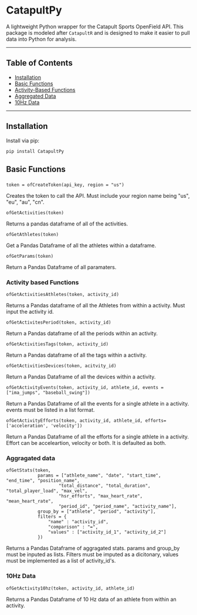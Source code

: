 # CatapultPy 

A lightweight Python wrapper for the Catapult Sports OpenField API. This package is modeled after `CatapultR` and is designed to make it easier to pull data into Python for analysis.

---

## Table of Contents

- [Installation](#installation)
- [Basic Functions](#basic-functions)
- [Activity-Based Functions](#activity-based-functions)
- [Aggregated Data](#aggregated-data)
- [10Hz Data](#10hz-data)

---

## Installation

Install via pip:

```
pip install CatapultPy
```

## Basic Functions

### 

```
token = ofCreateToken(api_key, region = "us")
```
Creates the token to call the API. Must include your region name being "us", "eu", "au", "cn".

```
ofGetActivities(token)
```
Returns a pandas dataframe of all of the activities.

```
ofGetAthletes(token)
```
Get a Pandas Dataframe of all the athletes within a dataframe. 

```
ofGetParams(token)
```
Return a Pandas Dataframe of all paramaters.

### Activity based Functions

```
ofGetActivitiesAthletes(token, activity_id)
```
Returns a Pandas dataframe of all the Athletes from within a activity. Must input the activity id.

```
ofGetActivitesPeriod(token, activity_id)
```
Return a Pandas dataframe of all the periods within an activity.

```
ofGetActivitiesTags(token, activity_id)
```
Return a Pandas dataframe of all the tags within a activity.

```
ofGetActivitiesDevices(token, acitvity_id)
```
Return a Pandas Dataframe of all the devices within a activity.

```
ofGetActivityEvents(token, activity_id, athlete_id, events = ["ima_jumps", "baseball_swing"])
```
Return a Pandas Dataframe of all the events for a single athlete in a activity. events must be listed in a list format.

```
ofGetActivityEfforts(token, activity_id, athlete_id, efforts= ['acceleration', 'velocity'])
```
Return a Pandas Dataframe of all the efforts for a single athlete in a activity. Effort can be acceleartion, velocity or both. It is defaulted as both.

### Aggragated data

```
ofGetStats(token,
            params = ["athlete_name", "date", "start_time", "end_time", "position_name", 
                    "total_distance", "total_duration", "total_player_load", "max_vel", 
                    "hsr_efforts", "max_heart_rate", "mean_heart_rate", 
                    "period_id", "period_name", "activity_name"],
            group_by = ["athlete", "period", "activity"],
            filters = {
                "name" : "activity_id",
                "comparison" : "=",
                "values" : ["activity_id_1", "activity_id_2"]
            })
```

Returns a Pandas Dataframe of aggragated stats. params and group_by must be inputed as lists. Filters must be imputed as a dicitonary, values must be implemented as a list of activity_id's.

### 10Hz Data

```
ofGetActivity10hz(token, activity_id, athlete_id)
```

Returns a Pandas Dataframe of 10 Hz data of an athlete from within an activity.


